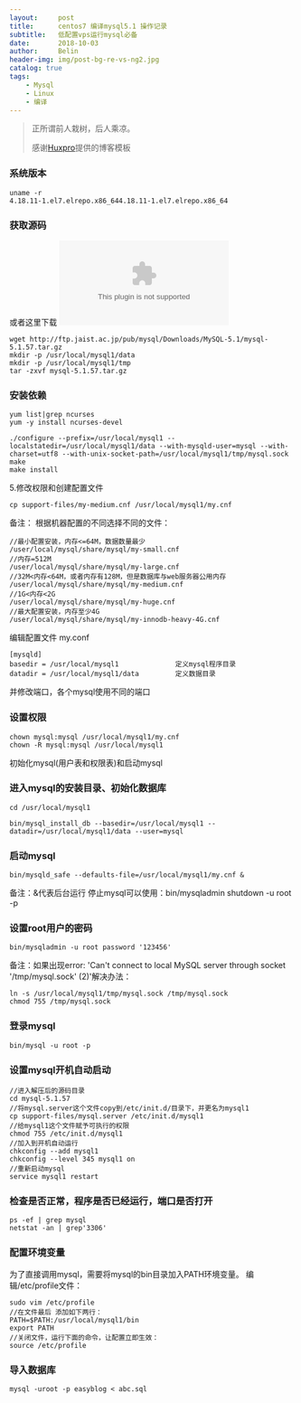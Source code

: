 ```yaml
---
layout:     post
title:      centos7 编译mysql5.1 操作记录
subtitle:   低配置vps运行mysql必备
date:       2018-10-03
author:     Belin
header-img: img/post-bg-re-vs-ng2.jpg
catalog: true
tags:
    - Mysql
    - Linux
    - 编译
---
```


> 正所谓前人栽树，后人乘凉。
>
> 感谢[Huxpro](https://github.com/huxpro)提供的博客模板

### 系统版本
```
uname -r
4.18.11-1.el7.elrepo.x86_644.18.11-1.el7.elrepo.x86_64
```
### 获取源码
或者这里下载
![mysql-5.1.72.zip](/files/mysql-5.1.72.zip)
```shell
wget http://ftp.jaist.ac.jp/pub/mysql/Downloads/MySQL-5.1/mysql-5.1.57.tar.gz
mkdir -p /usr/local/mysql1/data 
mkdir -p /usr/local/mysql1/tmp
tar -zxvf mysql-5.1.57.tar.gz
```
### 安装依赖
```shell
yum list|grep ncurses
yum -y install ncurses-devel

./configure --prefix=/usr/local/mysql1 --localstatedir=/usr/local/mysql1/data --with-mysqld-user=mysql --with-charset=utf8 --with-unix-socket-path=/usr/local/mysql1/tmp/mysql.sock 
make
make install
```
5.修改权限和创建配置文件 
```shell
cp support-files/my-medium.cnf /usr/local/mysql1/my.cnf
```
备注： 根据机器配置的不同选择不同的文件：
```shell
//最小配置安装，内存<=64M，数据数量最少
/user/local/mysql/share/mysql/my-small.cnf
//内存=512M 
/user/local/mysql/share/mysql/my-large.cnf 
//32M<内存<64M，或者内存有128M，但是数据库与web服务器公用内存
/user/local/mysql/share/mysql/my-medium.cnf
//1G<内存<2G
/user/local/mysql/share/mysql/my-huge.cnf
//最大配置安装，内存至少4G 
/user/local/mysql/share/mysql/my-innodb-heavy-4G.cnf  
```
编辑配置文件 my.conf
```
[mysqld] 
basedir = /usr/local/mysql1              定义mysql程序目录 
datadir = /usr/local/mysql1/data         定义数据目录 
```
并修改端口，各个mysql使用不同的端口 

### 设置权限 
```shell
chown mysql:mysql /usr/local/mysql1/my.cnf 
chown -R mysql:mysql /usr/local/mysql1 
```
初始化mysql(用户表和权限表)和启动mysql 
### 进入mysql的安装目录、初始化数据库
```shell
cd /usr/local/mysql1 

bin/mysql_install_db --basedir=/usr/local/mysql1 --datadir=/usr/local/mysql1/data --user=mysql 
```

### 启动mysql 
```shell
bin/mysqld_safe --defaults-file=/usr/local/mysql1/my.cnf & 
```
备注：&代表后台运行 
停止mysql可以使用：bin/mysqladmin shutdown -u root -p 

### 设置root用户的密码 
```shell
bin/mysqladmin -u root password '123456' 
```
备注：如果出现error: 'Can't connect to local MySQL server through socket '/tmp/mysql.sock' (2)'解决办法： 
```shell
ln -s /usr/local/mysql1/tmp/mysql.sock /tmp/mysql.sock 
chmod 755 /tmp/mysql.sock 
```

### 登录mysql 
```
bin/mysql -u root -p  
```
### 设置mysql开机自动启动 
```shell
//进入解压后的源码目录 
cd mysql-5.1.57 
//将mysql.server这个文件copy到/etc/init.d/目录下，并更名为mysql1 
cp support-files/mysql.server /etc/init.d/mysql1  
//给mysql1这个文件赋予可执行的权限 
chmod 755 /etc/init.d/mysql1 
//加入到开机自动运行 
chkconfig --add mysql1 
chkconfig --level 345 mysql1 on 
//重新启动mysql 
service mysql1 restart 
```

### 检查是否正常，程序是否已经运行，端口是否打开 
```shell
ps -ef | grep mysql 
netstat -an | grep'3306' 
```
### 配置环境变量
为了直接调用mysql，需要将mysql的bin目录加入PATH环境变量。
编辑/etc/profile文件：
```shell
sudo vim /etc/profile
//在文件最后 添加如下两行：
PATH=$PATH:/usr/local/mysql1/bin
export PATH
//关闭文件，运行下面的命令，让配置立即生效：
source /etc/profile
```
### 导入数据库
```shell
mysql -uroot -p easyblog < abc.sql
```